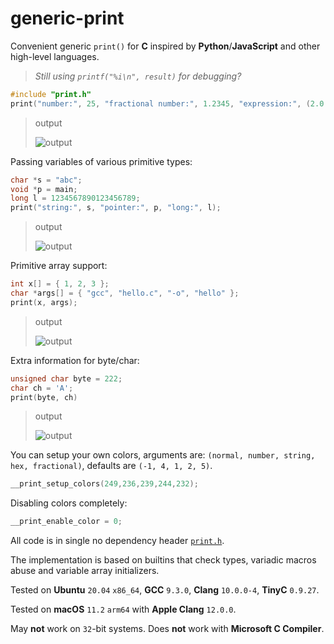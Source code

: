 # generic-print
Convenient generic `print()` for **C** inspired by **Python**/**JavaScript** and other high-level languages.

> *Still using `printf("%i\n", result)` for debugging?*

```c
#include "print.h"
print("number:", 25, "fractional number:", 1.2345, "expression:", (2.0 + 5) / 3);
```

> output
> 
> ![output](https://raw.githubusercontent.com/exebook/generic-print/main/output-demo1.png)

Passing variables of various primitive types:
```c
char *s = "abc";
void *p = main;
long l = 1234567890123456789;
print("string:", s, "pointer:", p, "long:", l);
```
> output
> 
> ![output](https://raw.githubusercontent.com/exebook/generic-print/main/output-demo2.png)

Primitive array support:
```c
int x[] = { 1, 2, 3 };
char *args[] = { "gcc", "hello.c", "-o", "hello" };
print(x, args);
```
> output
> 
> ![output](https://raw.githubusercontent.com/exebook/generic-print/main/output-demo3.png)

Extra information for byte/char:
```c
unsigned char byte = 222;
char ch = 'A';
print(byte, ch)
```
> output
> 
> ![output](https://raw.githubusercontent.com/exebook/generic-print/main/output-demo4.png)

You can setup your own colors, arguments are: `(normal, number, string, hex, fractional)`, defaults are `(-1, 4, 1, 2, 5)`.
```c
__print_setup_colors(249,236,239,244,232);
```
Disabling colors completely:
```c
__print_enable_color = 0;
```

All code is in single no dependency header [`print.h`](https://github.com/exebook/generic-print/blob/main/print.h).

The implementation is based on builtins that check types, variadic macros abuse and variable array initializers.

Tested on **Ubuntu** `20.04` `x86_64`, **GCC** `9.3.0`, **Clang** `10.0.0-4`, **TinyC** `0.9.27`.

Tested on **macOS** `11.2` `arm64` with **Apple Clang** `12.0.0`.

May **not** work on `32`-bit systems. Does **not** work with **Microsoft C Compiler**.

